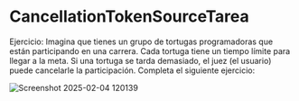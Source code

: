 # CancellationTokenSourceTarea

Ejercicio: Imagina que tienes un grupo de tortugas programadoras que están participando en una carrera. Cada tortuga tiene un tiempo límite para llegar a la meta. Si una tortuga se tarda demasiado, el juez (el usuario) puede cancelarle la participación. 
Completa el siguiente ejercicio:

![Screenshot 2025-02-04 120139](https://github.com/user-attachments/assets/a98de351-a3a3-4ade-a12b-80a640d5bca6)




